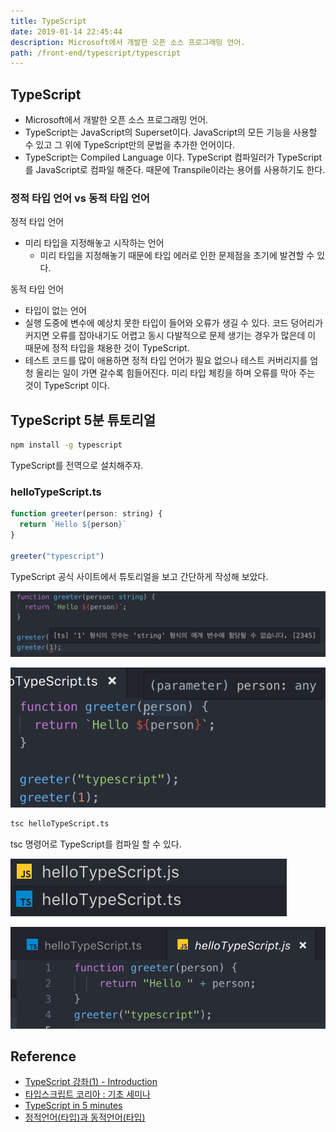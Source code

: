 ```yaml
---
title: TypeScript
date: 2019-01-14 22:45:44
description: Microsoft에서 개발한 오픈 소스 프로그래밍 언어.
path: /front-end/typescript/typescript
---
```


## TypeScript

- Microsoft에서 개발한 오픈 소스 프로그래밍 언어.
- TypeScript는 JavaScript의 Superset이다. JavaScript의 모든 기능을 사용할 수 있고 그 위에 TypeScript만의 문법을 추가한 언어이다.
- TypeScript는 Compiled Language 이다. TypeScript 컴파일러가 TypeScript를 JavaScript로 컴파일 해준다. 때문에 Transpile이라는 용어를 사용하기도 한다.

### 정적 타입 언어 vs 동적 타입 언어

정적 타입 언어

- 미리 타입을 지정해놓고 시작하는 언어
  - 미리 타입을 지정해놓기 때문에 타입 에러로 인한 문제점을 초기에 발견할 수 있다.

동적 타입 언어

- 타입이 없는 언어
- 실행 도중에 변수에 예상치 못한 타입이 들어와 오류가 생길 수 있다. 코드 덩어리가 커지면 오류를 잡아내기도 어렵고 동시 다발적으로 문제 생기는 경우가 많은데 이 때문에 정적 타입을 채용한 것이 TypeScript.
- 테스트 코드를 많이 애용하면 정적 타입 언어가 필요 없으나 테스트 커버리지를 엄청 올리는 일이 가면 갈수록 힘들어진다. 미리 타입 체킹을 하며 오류를 막아 주는 것이 TypeScript 이다.

## TypeScript 5분 튜토리얼

```bash
npm install -g typescript
```

TypeScript를 전역으로 설치해주자.

### helloTypeScript.ts

```javascript
function greeter(person: string) {
  return `Hello ${person}`
}

greeter("typescript")
```

TypeScript 공식 사이트에서 튜토리얼을 보고 간단하게 작성해 보았다.

![parameter에 타입을 지정해주면 타입이 맞지 않을 때 오류를 출력해준다.](../images/frontend/typescript-first-1.png)

![parameter에 타입을 생략하면 any로 타입이 설정된다.](../images/frontend/typescript-first-2.png)

```bash
tsc helloTypeScript.ts
```

tsc 명령어로 TypeScript를 컴파일 할 수 있다.

![tsc 명령어로 ts파일을 컴파일 하면 js 파일이 생성된다.](../images/frontend/typescript-first-3.png)

![컴파일된 js 파일에도 타입이 지정되어 있을까 확인해봤더니 타입이 지정되지는 않았다.](../images/frontend/typescript-first-4.png)

## Reference

- [TypeScript 강좌(1) - Introduction](https://moon9342.github.io/typescript-introduction)
- [타입스크립트 코리아 : 기초 세미나](https://www.inflearn.com/course/%ED%83%80%EC%9E%85%EC%8A%A4%ED%81%AC%EB%A6%BD%ED%8A%B8-%EC%BD%94%EB%A6%AC%EC%95%84-1705-%EA%B8%B0%EC%B4%88-%EC%84%B8%EB%AF%B8%EB%82%98)
- [TypeScript in 5 minutes](https://www.typescriptlang.org/docs/handbook/typescript-in-5-minutes.html)
- [정적언어(타입)과 동적언어(타입)](http://itmining.tistory.com/65)
